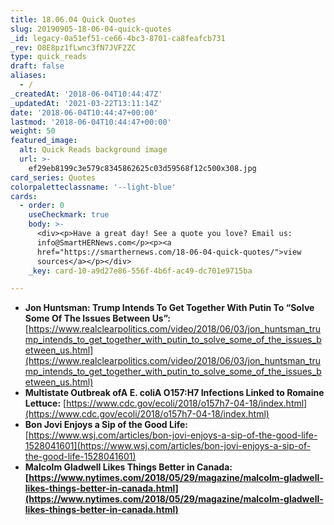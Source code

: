 ```yaml
---
title: 18.06.04 Quick Quotes
slug: 20190905-18-06-04-quick-quotes
_id: legacy-0a51ef51-ce66-4bc3-8701-ca8feafcb731
_rev: O8E8pz1fLwnc3fN7JVF2ZC
type: quick_reads
draft: false
aliases:
  - /
_createdAt: '2018-06-04T10:44:47Z'
_updatedAt: '2021-03-22T13:11:14Z'
date: '2018-06-04T10:44:47+00:00'
lastmod: '2018-06-04T10:44:47+00:00'
weight: 50
featured_image:
  alt: Quick Reads background image
  url: >-
    ef29eb8199c3e579c8345862625c03d59568f12c500x308.jpg
card_series: Quotes
colorpaletteclassname: '--light-blue'
cards:
  - order: 0
    useCheckmark: true
    body: >-
      <div><p>Have a great day! See a quote you love? Email us:
      info@SmartHERNews.com</p><p><a
      href="https://smarthernews.com/18-06-04-quick-quotes/">view
      sources</a></p></div>
    _key: card-10-a9d27e86-556f-4b6f-ac49-dc701e9715ba

---
```

* **Jon Huntsman: Trump Intends To Get Together With Putin To “Solve Some Of The Issues Between Us”:** [https://www.realclearpolitics.com/video/2018/06/03/jon_huntsman_trump_intends_to_get_together_with_putin_to_solve_some_of_the_issues_between_us.html](https://www.realclearpolitics.com/video/2018/06/03/jon_huntsman_trump_intends_to_get_together_with_putin_to_solve_some_of_the_issues_between_us.html)
* **Multistate Outbreak ofA E. coliA O157:H7 Infections Linked to Romaine Lettuce:** [https://www.cdc.gov/ecoli/2018/o157h7-04-18/index.html](https://www.cdc.gov/ecoli/2018/o157h7-04-18/index.html)
* **Bon Jovi Enjoys a Sip of the Good Life:** [https://www.wsj.com/articles/bon-jovi-enjoys-a-sip-of-the-good-life-1528041601](https://www.wsj.com/articles/bon-jovi-enjoys-a-sip-of-the-good-life-1528041601)
* **Malcolm Gladwell Likes Things Better in Canada: [https://www.nytimes.com/2018/05/29/magazine/malcolm-gladwell-likes-things-better-in-canada.html](https://www.nytimes.com/2018/05/29/magazine/malcolm-gladwell-likes-things-better-in-canada.html)**